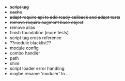 - ~~script tag~~
- ~~cache~~
- ~~adapt require api to add ready callback and adapt tests~~
- ~~remove require augment base object~~
- remove alias
- finish foundation (more tests)
- script tag cross reference
- ??module blacklist??
- module config
- combo handler
- path
- shim
- script loader error handling
- maybe rename 'moduler' to ...
